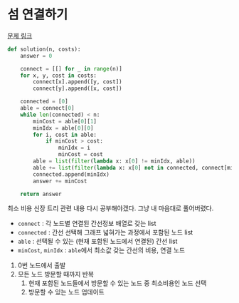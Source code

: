 # 섬 연결하기

[문제 링크](https://programmers.co.kr/learn/courses/30/lessons/42861)

```python
def solution(n, costs):
    answer = 0

    connect = [[] for _ in range(n)] 
    for x, y, cost in costs:
        connect[x].append([y, cost])
        connect[y].append([x, cost])

    connected = [0]
    able = connect[0]
    while len(connected) < n:
        minCost = able[0][1]
        minIdx = able[0][0]
        for i, cost in able:
            if minCost > cost:
                minIdx = i
                minCost = cost
        able = list(filter(lambda x: x[0] != minIdx, able))
        able += list(filter(lambda x: x[0] not in connected, connect[minIdx]))
        connected.append(minIdx)
        answer += minCost

    return answer
```

최소 비용 신장 트리 관련 내용 다시 공부해야겠다. 그냥 내 마음대로 풀어버렸다.

* `connect` : 각 노드별 연결된 간선정보 배열로 갖는 list
* `connected` : 간선 선택해 그래프 넓혀가는 과정에서 포함된 노드 list
* `able` : 선택될 수 있는 (현재 포함된 노드에서 연결된) 간선 list
* `minCost`, `minIdx` : `able`에서 최소값 갖는 간선의 비용, 연결 노드

1. 0번 노드에서 출발
2. 모든 노드 방문할 때까지 반복
   1. 현재 포함된 노드들에서 방문할 수 있는 노드 중 최소비용인 노드 선택
   2. 방문할 수 있는 노드 업데이트